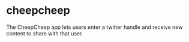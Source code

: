 # cheepcheep
The CheepCheep app lets users enter a twitter handle and receive new content to share with that user.
